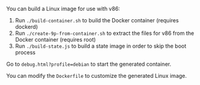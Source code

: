 You can build a Linux image for use with v86:

1. Run `./build-container.sh` to build the Docker container (requires dockerd)
2. Run `./create-9p-from-container.sh` to extract the files for v86 from the Docker container (requires root)
3. Run `./build-state.js` to build a state image in order to skip the boot process

Go to `debug.html?profile=debian` to start the generated container.

You can modify the `Dockerfile` to customize the generated Linux image.
